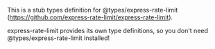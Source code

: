This is a stub types definition for @types/express-rate-limit (https://github.com/express-rate-limit/express-rate-limit).

express-rate-limit provides its own type definitions, so you don't need @types/express-rate-limit installed!